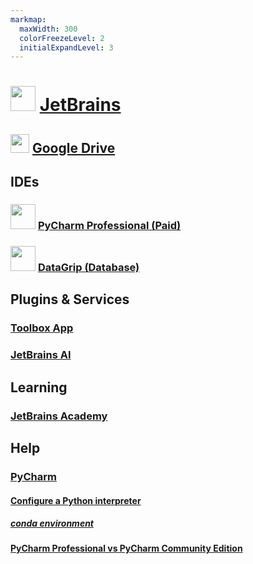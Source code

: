 ```yaml
---
markmap:
  maxWidth: 300
  colorFreezeLevel: 2
  initialExpandLevel: 3
---
```


# <img src='https://i.imgur.com/c0S3aFz.png' style='height:40px;width:auto'> [JetBrains](https://www.jetbrains.com/)

## <img src='https://i.imgur.com/ZNXS54N.png' style='height:30px;width:auto'> [Google Drive](https://drive.google.com/drive/folders/15C-ziws3yttmQnnnR7gpHs0P6uAtTXPt?usp=sharing)

## IDEs

### <img src='https://i.imgur.com/C09ElkR.png' style='height:40px;width:auto'> [PyCharm Professional (Paid)](https://www.jetbrains.com/pycharm/)

### <img src='https://i.imgur.com/xDZoLSE.png' style='height:40px;width:auto'> [DataGrip (Database)](https://www.jetbrains.com/datagrip/)

## Plugins & Services

### [Toolbox App](https://www.jetbrains.com/toolbox-app/)
### [JetBrains AI](https://www.jetbrains.com/ai/)

## Learning

### [JetBrains Academy](https://www.jetbrains.com/academy/)

## Help

### [PyCharm](https://www.jetbrains.com/help/pycharm/getting-started.html)
#### [Configure a Python interpreter](https://www.jetbrains.com/help/pycharm/configuring-python-interpreter.html)
##### [conda environment](https://www.jetbrains.com/help/pycharm/conda-support-creating-conda-virtual-environment.html)
#### [PyCharm Professional vs PyCharm Community Edition](https://www.jetbrains.com/products/compare/?product=pycharm&product=pycharm-ce)
